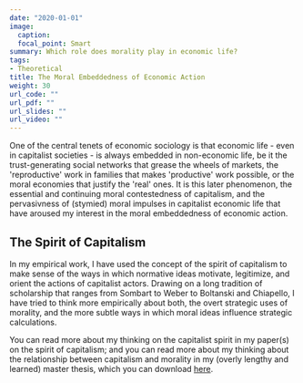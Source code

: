 ```yaml
---
date: "2020-01-01"
image:
  caption: 
  focal_point: Smart
summary: Which role does morality play in economic life?
tags:
- Theoretical
title: The Moral Embeddedness of Economic Action
weight: 30
url_code: ""
url_pdf: ""
url_slides: ""
url_video: ""
---
```


One of the central tenets of economic sociology is that economic life - even in capitalist societies - is always embedded in non-economic life, be it the trust-generating social networks that grease the wheels of markets, the 'reproductive' work in families that makes 'productive' work possible, or the moral economies that justify the 'real' ones. It is this later phenomenon, the essential and continuing moral contestedness of capitalism, and the pervasivness of (stymied) moral impulses in capitalist economic life that have aroused my interest in the moral embeddedness of economic action.

## The Spirit of Capitalism

In my empirical work, I have used the concept of the spirit of capitalism to make sense of the ways in which normative ideas motivate, legitimize, and orient the actions of capitalist actors. Drawing on a long tradition of scholarship that ranges from Sombart to Weber to Boltanski and Chiapello, I have tried to think more empirically about both, the overt strategic uses of morality, and the more subtle ways in which moral ideas influence strategic calculations.

You can read more about my thinking on the capitalist spirit in my paper(s) on the spirit of capitalism; and you can read more about my thinking about the relationship between capitalism and morality in my (overly lengthy and learned) master thesis, which you can download [here](Moral_Embeddedness.pdf).
